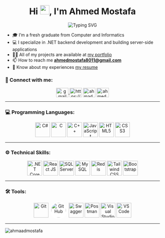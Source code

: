 <h1 align="center">
  Hi <img src="https://raw.githubusercontent.com/MartinHeinz/MartinHeinz/master/wave.gif" width="30px">, I'm Ahmed Mostafa
</h1>

<p align="center">
  <img src="https://readme-typing-svg.demolab.com?font=Fira+Code&size=24&pause=1000&color=004080&center=true&vCenter=true&width=500&lines=.NET+Backend+Developer;Computer+%26+Informatics+Graduate;Always+learning+new+skills" alt="Typing SVG" />
</p>

- 🎓 I’m a fresh graduate from Computer and Informatics
- 💻 I specialize in .NET backend development and building server-side applications
- 👨‍💻 All of my projects are available at [my portfolio](https://ahmaadmostafa.github.io/Portfolio/)
- 📫 How to reach me **ahmedmostafa8011@gmail.com**
- 📄 Know about my experiences [my resume](https://drive.google.com/file/d/1PFPdA8NdK3ycP-0if56iSHFKJS_Y1wj3/view?usp=sharing)

<h3 align="left">🤝 Connect with me:</h3>
<p align="center">
<a href="mailto:ahmedmostafa8011@gmail.com" target="blank">
  <img align="center" src="https://cdn.jsdelivr.net/gh/devicons/devicon/icons/google/google-original.svg" alt="gmail" height="30" width="40" />
</a>
<a href="https://linkedin.com/in/https://www.linkedin.com/in/ahmed-mostafa-8093b4239/" target="blank"><img align="center" src="https://raw.githubusercontent.com/rahuldkjain/github-profile-readme-generator/master/src/images/icons/Social/linked-in-alt.svg" alt="https://www.linkedin.com/in/ahmed-mostafa-8093b4239/" height="30" width="40" /></a>
<a href="https://codeforces.com/profile/ahmad_mostafa" target="blank"><img align="center" src="https://raw.githubusercontent.com/rahuldkjain/github-profile-readme-generator/master/src/images/icons/Social/codeforces.svg" alt="ahmad_mostafa" height="30" width="40" /></a>
<a href="https://www.leetcode.com/ahmed_mostafa80" target="blank"><img align="center" src="https://raw.githubusercontent.com/rahuldkjain/github-profile-readme-generator/master/src/images/icons/Social/leet-code.svg" alt="ahmed_mostafa80" height="30" width="40" /></a>
</p>
<hr>
<h3 align="left">💻 Programming Languages:</h3>
<p align="center">
  <a href="#"><img src="https://cdn.jsdelivr.net/gh/devicons/devicon/icons/csharp/csharp-original.svg" width="48" height="48" alt="C#"/></a>
  <a href="#"><img src="https://cdn.jsdelivr.net/gh/devicons/devicon/icons/c/c-original.svg" width="48" height="48" alt="C"/></a>
  <a href="#"><img src="https://cdn.jsdelivr.net/gh/devicons/devicon/icons/cplusplus/cplusplus-original.svg" width="48" height="48" alt="C++"/></a>
  <a href="#"><img src="https://cdn.jsdelivr.net/gh/devicons/devicon/icons/javascript/javascript-original.svg" width="48" height="48" alt="JavaScript"/></a>
  <a href="#"><img src="https://cdn.jsdelivr.net/gh/devicons/devicon/icons/html5/html5-original.svg" width="48" height="48" alt="HTML5"/></a>
  <a href="#"><img src="https://cdn.jsdelivr.net/gh/devicons/devicon/icons/css3/css3-original.svg" width="48" height="48" alt="CSS3"/></a>
</p>
<hr>
<h3 align="left">⚙️ Technical Skills:</h3>
<p align="center">
  <a href="#"><img src="https://cdn.jsdelivr.net/gh/devicons/devicon/icons/dotnetcore/dotnetcore-original.svg" width="48" height="48" alt=".NET Core"/></a>
  <a href="#"><img src="https://cdn.jsdelivr.net/gh/devicons/devicon/icons/react/react-original.svg" width="48" height="48" alt="React JS"/></a>
  <a href="#"><img src="https://cdn.jsdelivr.net/gh/devicons/devicon/icons/microsoftsqlserver/microsoftsqlserver-plain.svg" width="48" height="48" alt="SQL Server"/></a>
  <a href="#"><img src="https://cdn.jsdelivr.net/gh/devicons/devicon/icons/mysql/mysql-original-wordmark.svg" width="48" height="48" alt="MySQL"/></a>
  <a href="#"><img src="https://cdn.jsdelivr.net/gh/devicons/devicon/icons/redis/redis-original.svg" width="48" height="48" alt="Redis"/></a>
  <a href="#"><img src="https://cdn.jsdelivr.net/gh/devicons/devicon/icons/tailwindcss/tailwindcss-original.svg" width="48" height="48" alt="Tailwind CSS"/></a>
  <a href="#"><img src="https://cdn.jsdelivr.net/gh/devicons/devicon/icons/bootstrap/bootstrap-original.svg" width="48" height="48" alt="Bootstrap"/></a>
</p>
<hr>
<h3 align="left">🛠️ Tools:</h3>
<p align="center">
  <a href="#"><img src="https://cdn.jsdelivr.net/gh/devicons/devicon/icons/git/git-original.svg" width="48" height="48" alt="Git"/></a>
  <a href="#"><img src="https://cdn.jsdelivr.net/gh/devicons/devicon/icons/github/github-original.svg" width="48" height="48" alt="GitHub" style="background-color:#fff; border-radius:50%; padding:5px;"/></a>
  <a href="#"><img src="https://cdn.jsdelivr.net/gh/devicons/devicon/icons/swagger/swagger-original.svg" width="48" height="48" alt="Swagger"/></a>
  <a href="#"><img src="https://www.vectorlogo.zone/logos/getpostman/getpostman-icon.svg" width="48" height="48" alt="Postman"/></a>
    <a href="#"><img src="https://cdn.jsdelivr.net/gh/devicons/devicon/icons/visualstudio/visualstudio-plain.svg" width="48" height="48" alt="Visual Studio"/></a>
  <a href="#"><img src="https://cdn.jsdelivr.net/gh/devicons/devicon/icons/vscode/vscode-original.svg" width="48" height="48" alt="VS Code"/></a>
</p>
<hr>
<p><img align="left" src="https://github-readme-stats.vercel.app/api/top-langs?username=ahmaadmostafa&show_icons=true&locale=en&layout=compact" alt="ahmaadmostafa" /></p>
